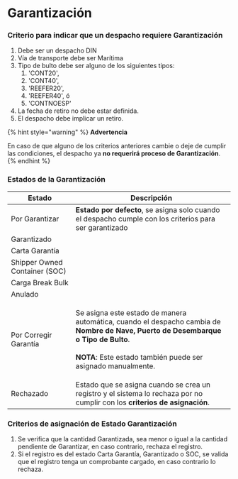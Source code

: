 # Garantización

### Criterio para indicar que un despacho requiere Garantización

1. Debe ser un despacho DIN
2. Vía de transporte debe ser Marítima
3. Tipo de bulto debe ser alguno de los siguientes tipos:
   1. &#x20;'CONT20',&#x20;
   2. 'CONT40',&#x20;
   3. 'REEFER20',&#x20;
   4. 'REEFER40', ó
   5. 'CONTNOESP'
4. La fecha de retiro no debe estar definida.
5. El despacho debe implicar un retiro.

{% hint style="warning" %}
**Advertencia**

En caso de que alguno de los criterios anteriores cambie o deje de cumplir las condiciones, el despacho ya **no requerirá proceso de Garantización**.
{% endhint %}



### Estados de la Garantización

| Estado                        | Descripción                                                                                                                                                                                                                                |
| ----------------------------- | ------------------------------------------------------------------------------------------------------------------------------------------------------------------------------------------------------------------------------------------ |
| Por Garantizar                | **Estado por defecto**, se asigna solo cuando el despacho cumple con los criterios para ser garantizado                                                                                                                                    |
| Garantizado                   |                                                                                                                                                                                                                                            |
| Carta Garantía                |                                                                                                                                                                                                                                            |
| Shipper Owned Container (SOC) |                                                                                                                                                                                                                                            |
| Carga Break Bulk              |                                                                                                                                                                                                                                            |
| Anulado                       |                                                                                                                                                                                                                                            |
| Por Corregir Garantía         | <p>Se asigna este estado de manera automática, cuando el despacho cambia de <strong>Nombre de Nave, Puerto de Desembarque o Tipo de Bulto</strong>. <br><br><strong>NOTA</strong>: Este estado también puede ser asignado manualmente.</p> |
| Rechazado                     | Estado que se asigna cuando se crea un registro y el sistema lo rechaza por no cumplir con los **criterios de asignación**.                                                                                                                |

### Criterios de asignación de Estado Garantización

1. Se verifica que la cantidad Garantizada, sea menor o igual a la cantidad pendiente de Garantizar, en caso contrario, rechaza el registro.
2. Si el registro es del estado Carta Garantía, Garantizado o SOC, se valida que el registro tenga un comprobante cargado, en caso contrario lo rechaza.

